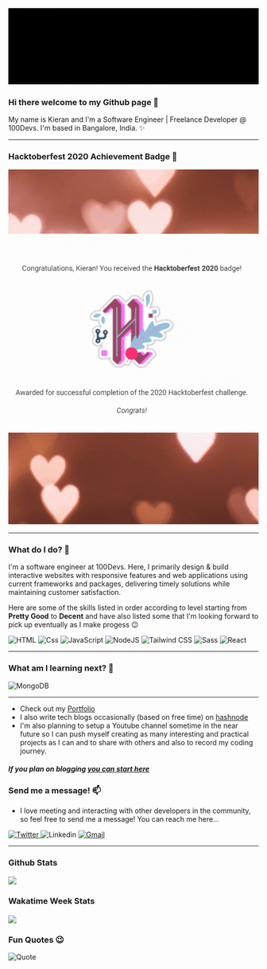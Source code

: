 <img src="/mybanner.gif" alt="banner" />

### Hi there welcome to my Github page 👋

My name is Kieran and I'm a Software Engineer | Freelance Developer @ 100Devs. I'm based in Bangalore, India. ✨

---

### Hacktoberfest 2020 Achievement Badge 📛

<img src="/hacktoberbadge.gif" alt="hacktoberbadge" />

---

### What do I do?  🔭

I'm a software engineer at 100Devs. Here, I primarily design & build interactive websites with responsive features and web applications using current frameworks and packages, delivering timely solutions while maintaining customer satisfaction.

Here are some of the skills listed in order according to level starting from **Pretty Good** to **Decent** 
and have also listed some that I'm looking forward to pick up eventually as I make progess 😉

<p>
  
<img alt="HTML" src="https://img.shields.io/badge/HTML-E34F26?logo=html5&logoColor=white&style=for-the-badge" />

<img alt="Css" src="https://img.shields.io/badge/CSS-1572B6?logo=css3&logoColor=white&style=for-the-badge" />

<img alt="JavaScript" src="https://img.shields.io/badge/JavaScript-F7DF1E?logo=javascript&logoColor=white&style=for-the-badge" />

<img alt="NodeJS" src="https://img.shields.io/badge/NodeJS-339933?nodejs&logoColor=white&style=for-the-badge" />

<img alt="Tailwind CSS" src="https://img.shields.io/badge/TailwindCSS-38B28C?tailwindcss&logoColor=white&style=for-the-badge" />

<img alt="Sass" src="https://img.shields.io/badge/Sass-CC6699?logo=sass&logoColor=white&style=for-the-badge" />

<img alt="React" src="https://img.shields.io/badge/React-61DAFB?logo=react&logoColor=white&style=for-the-badge" />



</p>

---

 ### What am I learning next? 🌱
 
 <p>

<img alt="MongoDB" src="https://img.shields.io/badge/MongoDB-47A248?logo=mongodb&logoColor=white&style=for-the-badge" />
 
</p> 

---

- Check out my <a href="https://kiraniyerdev.netlify.app/">Portfolio</a>
- I also write tech blogs occasionally (based on free time) on <a href="https://hashnode.com/@Memphis1983">hashnode</a> 
- I'm also planning to setup a Youtube channel sometime in the near future so I can push myself creating as many interesting and practical projects as I can and to share with others and also to record my coding journey. 

##### If you plan on blogging <a href="https://hashnode.com/@Memphis1983/joinme">you can start here</a>


### Send me a message! 📫 

- I love meeting and interacting with other developers in the community, so feel free to send me a message! You can reach me here... 

<p>
  <a href="https://twitter.com/_amyourdadday">  
    <img alt="Twitter" src="https://img.shields.io/badge/Twitter-1DA1F2?logo=twitter&logoColor=white&style=for-the-badge" />
    </a>
  <a href"https://www.linkedin.com/in/kieran-iyer-a2bb6b1b5/">
    <img alt="Linkedin" src="https://img.shields.io/badge/Linkedin-0077B5?logo=linkedin&logoColor=white&style=for-the-badge" />
  </a>
  <a href="mailto:kiran.iyer83@gmail.com?subject="HTML link">
   <img alt="Gmail" src="https://img.shields.io/badge/Gmail-D14836?logo=gmail&logoColor=white&style=for-the-badge" />                                                         
   </a>
  
</p>

---

### Github Stats
 
<img align="center" src="https://github-readme-stats.vercel.app/api?username=memphis1983&count_private=true&title_color=FD9047&icon_color=FD9047&text_color=0C2233&custom_title=Kieran+Iyer's+GitHub+Stats&show_icons=true"
/>
 
### Wakatime Week Stats

<img align="center" src="https://github-readme-stats.vercel.app/api/wakatime?username=kieran_memphis"/>


### Fun Quotes 😉

![Quote](https://github-readme-quotes.herokuapp.com/quote)
